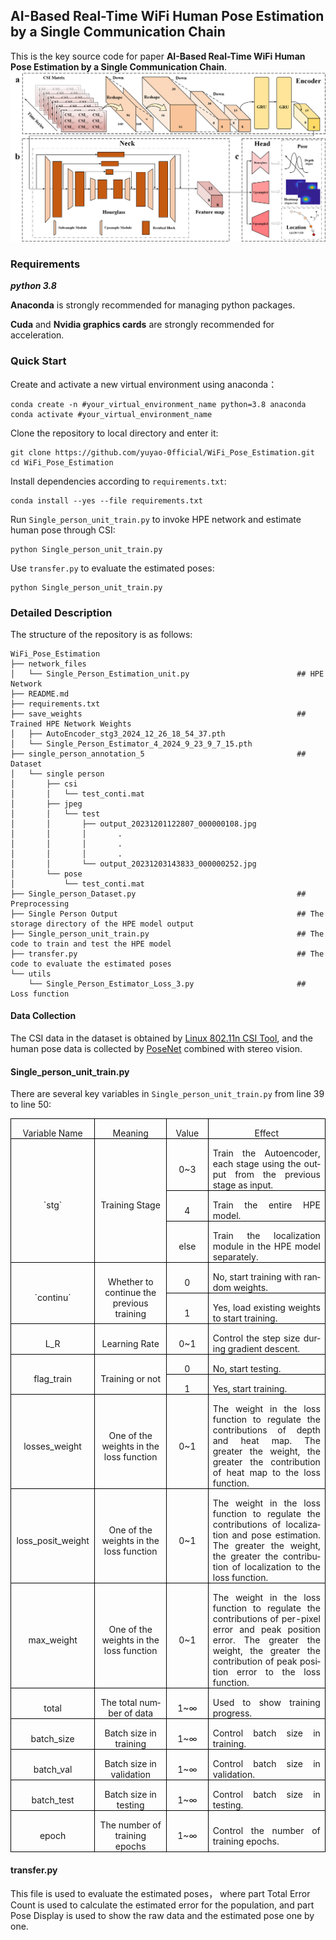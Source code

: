 ## **AI-Based Real-Time WiFi Human Pose Estimation by a Single Communication Chain**
This is the key source code for paper **AI-Based Real-Time WiFi Human Pose Estimation by a Single Communication Chain**.
![Network Design](https://github.com/yuyao-0fficial/WiFi_Pose_Estimation/blob/main/Network_Design.png "HPE Network Design")


### **Requirements**
***python 3.8***

**Anaconda** is strongly recommended for managing python packages.

**Cuda** and **Nvidia graphics cards** are strongly recommended for acceleration.

### **Quick Start**
Create and activate a new virtual environment using anaconda：
```
conda create -n #your_virtual_environment_name python=3.8 anaconda
conda activate #your_virtual_environment_name
```

Clone the repository to local directory and enter it:
```
git clone https://github.com/yuyao-0fficial/WiFi_Pose_Estimation.git
cd WiFi_Pose_Estimation
```

Install dependencies according to `requirements.txt`:
```
conda install --yes --file requirements.txt
```

Run `Single_person_unit_train.py` to invoke HPE network and estimate human pose through CSI:
```
python Single_person_unit_train.py
```

Use `transfer.py` to evaluate the estimated poses:
```
python Single_person_unit_train.py
```


### **Detailed Description**
The structure of the repository is as follows:
```
WiFi_Pose_Estimation
├── network_files
│   └── Single_Person_Estimation_unit.py                        ## HPE Network
├── README.md
├── requirements.txt
├── save_weights                                                ## Trained HPE Network Weights
│   ├── AutoEncoder_stg3_2024_12_26_18_54_37.pth
│   └── Single_Person_Estimator_4_2024_9_23_9_7_15.pth
├── single_person_annotation_5                                  ## Dataset
│   └── single person
│       ├── csi
│       │   └── test_conti.mat
│       ├── jpeg
│       │   └── test
│       │       ├── output_20231201122807_000000108.jpg
│       │       │       .
│       │       │       .
│       │       │       .
│       │       └── output_20231203143833_000000252.jpg
│       └── pose
│           └── test_conti.mat
├── Single_person_Dataset.py                                    ## Preprocessing
├── Single Person Output                                        ## The storage directory of the HPE model output
├── Single_person_unit_train.py                                 ## The code to train and test the HPE model
├── transfer.py                                                 ## The code to evaluate the estimated poses
└── utils
    └── Single_Person_Estimator_Loss_3.py                       ## Loss function
```

#### **Data Collection**
The CSI data in the dataset is obtained by [Linux 802.11n CSI Tool](https://github.com/spanev/linux-80211n-csitool), and the human pose data is collected by [PoseNet](https://github.com/mks0601/3DMPPE_POSENET_RELEASE) combined with stereo vision.

#### **Single_person_unit_train.py**
There are several key variables in `Single_person_unit_train.py` from line 39 to line 50: 
<table class="MsoNormalTable" border="0" cellspacing="0" cellpadding="0" style="border-collapse:collapse;mso-yfti-tbllook:1184;mso-padding-alt:0cm 0cm 0cm 0cm">
 <tbody><tr style="mso-yfti-irow:0;mso-yfti-firstrow:yes;height:12.45pt">
  <td width="123" valign="top" style="width:92.2pt;border:solid windowtext 1.0pt;
  padding:0cm 5.4pt 0cm 5.4pt;height:12.45pt">
  <p class="MsoNormal" align="center" style="margin-bottom:0cm;text-align:center;
  line-height:normal"><span lang="EN-US">Variable Name</span></p>
  </td>
  <td width="170" valign="top" style="width:127.55pt;border:solid windowtext 1.0pt;
  border-left:none;padding:0cm 5.4pt 0cm 5.4pt;height:12.45pt">
  <p class="MsoNormal" align="center" style="margin-bottom:0cm;text-align:center;
  line-height:normal"><span lang="EN-US">Meaning</span></p>
  </td>
  <td width="75" valign="top" style="width:56.3pt;border:solid windowtext 1.0pt;
  border-left:none;padding:0cm 5.4pt 0cm 5.4pt;height:12.45pt">
  <p class="MsoNormal" align="center" style="margin-bottom:0cm;text-align:center;
  line-height:normal"><span lang="EN-US">Value</span></p>
  </td>
  <td width="312" valign="top" style="width:233.85pt;border:solid windowtext 1.0pt;
  border-left:none;padding:0cm 5.4pt 0cm 5.4pt;height:12.45pt">
  <p class="MsoNormal" align="center" style="margin-bottom:0cm;text-align:center;
  line-height:normal"><span lang="EN-US">Effect</span></p>
  </td>
 </tr>
 <tr style="mso-yfti-irow:1;height:38.5pt">
  <td width="123" rowspan="3" style="width:92.2pt;border:solid windowtext 1.0pt;
  border-top:none;padding:0cm 5.4pt 0cm 5.4pt;height:38.5pt">
  <p class="MsoNormal" align="center" style="margin-bottom:0cm;text-align:center;
  line-height:normal"><span lang="EN-US">`stg`</span></p>
  </td>
  <td width="170" rowspan="3" style="width:127.55pt;border-top:none;border-left:
  none;border-bottom:solid windowtext 1.0pt;border-right:solid windowtext 1.0pt;
  padding:0cm 5.4pt 0cm 5.4pt;height:38.5pt">
  <p class="MsoNormal" align="center" style="margin-bottom:0cm;text-align:center;
  line-height:normal"><span lang="EN-US">Training Stage</span></p>
  </td>
  <td width="75" style="width:56.3pt;border-top:none;border-left:none;border-bottom:
  solid windowtext 1.0pt;border-right:solid windowtext 1.0pt;padding:0cm 5.4pt 0cm 5.4pt;
  height:38.5pt">
  <p class="MsoNormal" align="center" style="margin-bottom:0cm;text-align:center;
  line-height:normal"><span lang="EN-US">0~3</span></p>
  </td>
  <td width="312" style="width:233.85pt;border-top:none;border-left:none;
  border-bottom:solid windowtext 1.0pt;border-right:solid windowtext 1.0pt;
  padding:0cm 5.4pt 0cm 5.4pt;height:38.5pt">
  <p class="MsoNormal" style="margin-bottom:0cm;text-align:justify;text-justify:
  inter-ideograph;line-height:normal"><span lang="EN-US">Train the Autoencoder,
  each stage using the output from the previous stage as input.</span></p>
  </td>
 </tr>
 <tr style="mso-yfti-irow:2;height:12.45pt">
  <td width="75" style="width:56.3pt;border-top:none;border-left:none;border-bottom:
  solid windowtext 1.0pt;border-right:solid windowtext 1.0pt;padding:0cm 5.4pt 0cm 5.4pt;
  height:12.45pt">
  <p class="MsoNormal" align="center" style="margin-bottom:0cm;text-align:center;
  line-height:normal"><span lang="EN-US">4</span></p>
  </td>
  <td width="312" style="width:233.85pt;border-top:none;border-left:none;
  border-bottom:solid windowtext 1.0pt;border-right:solid windowtext 1.0pt;
  padding:0cm 5.4pt 0cm 5.4pt;height:12.45pt">
  <p class="MsoNormal" style="margin-bottom:0cm;text-align:justify;text-justify:
  inter-ideograph;line-height:normal"><span lang="EN-US">Train the entire HPE
  model.</span></p>
  </td>
 </tr>
 <tr style="mso-yfti-irow:3;height:12.45pt">
  <td width="75" style="width:56.3pt;border-top:none;border-left:none;border-bottom:
  solid windowtext 1.0pt;border-right:solid windowtext 1.0pt;padding:0cm 5.4pt 0cm 5.4pt;
  height:12.45pt">
  <p class="MsoNormal" align="center" style="margin-bottom:0cm;text-align:center;
  line-height:normal"><span lang="EN-US">else</span></p>
  </td>
  <td width="312" style="width:233.85pt;border-top:none;border-left:none;
  border-bottom:solid windowtext 1.0pt;border-right:solid windowtext 1.0pt;
  padding:0cm 5.4pt 0cm 5.4pt;height:12.45pt">
  <p class="MsoNormal" style="margin-bottom:0cm;text-align:justify;text-justify:
  inter-ideograph;line-height:normal"><span lang="EN-US">Train the localization
  module in the HPE model separately.</span></p>
  </td>
 </tr>
 <tr style="mso-yfti-irow:4;height:12.45pt">
  <td width="123" rowspan="2" style="width:92.2pt;border:solid windowtext 1.0pt;
  border-top:none;padding:0cm 5.4pt 0cm 5.4pt;height:12.45pt">
  <p class="MsoNormal" align="center" style="margin-bottom:0cm;text-align:center;
  line-height:normal"><span lang="EN-US">`<span class="SpellE">continu</span>`</span></p>
  </td>
  <td width="170" rowspan="2" style="width:127.55pt;border-top:none;border-left:
  none;border-bottom:solid windowtext 1.0pt;border-right:solid windowtext 1.0pt;
  padding:0cm 5.4pt 0cm 5.4pt;height:12.45pt">
  <p class="MsoNormal" align="center" style="margin-bottom:0cm;text-align:center;
  line-height:normal"><span lang="EN-US">Whether to continue the previous
  training</span></p>
  </td>
  <td width="75" style="width:56.3pt;border-top:none;border-left:none;border-bottom:
  solid windowtext 1.0pt;border-right:solid windowtext 1.0pt;padding:0cm 5.4pt 0cm 5.4pt;
  height:12.45pt">
  <p class="MsoNormal" align="center" style="margin-bottom:0cm;text-align:center;
  line-height:normal"><span lang="EN-US">0</span></p>
  </td>
  <td width="312" style="width:233.85pt;border-top:none;border-left:none;
  border-bottom:solid windowtext 1.0pt;border-right:solid windowtext 1.0pt;
  padding:0cm 5.4pt 0cm 5.4pt;height:12.45pt">
  <p class="MsoNormal" style="margin-bottom:0cm;text-align:justify;text-justify:
  inter-ideograph;line-height:normal"><span lang="EN-US">No, start training with
  random weights.</span></p>
  </td>
 </tr>
 <tr style="mso-yfti-irow:5;height:12.45pt">
  <td width="75" style="width:56.3pt;border-top:none;border-left:none;border-bottom:
  solid windowtext 1.0pt;border-right:solid windowtext 1.0pt;padding:0cm 5.4pt 0cm 5.4pt;
  height:12.45pt">
  <p class="MsoNormal" align="center" style="margin-bottom:0cm;text-align:center;
  line-height:normal"><span lang="EN-US">1</span></p>
  </td>
  <td width="312" style="width:233.85pt;border-top:none;border-left:none;
  border-bottom:solid windowtext 1.0pt;border-right:solid windowtext 1.0pt;
  padding:0cm 5.4pt 0cm 5.4pt;height:12.45pt">
  <p class="MsoNormal" style="margin-bottom:0cm;text-align:justify;text-justify:
  inter-ideograph;line-height:normal"><span lang="EN-US">Yes, load existing
  weights to start training.</span></p>
  </td>
 </tr>
 <tr style="mso-yfti-irow:6;height:12.45pt">
  <td width="123" style="width:92.2pt;border:solid windowtext 1.0pt;border-top:
  none;padding:0cm 5.4pt 0cm 5.4pt;height:12.45pt">
  <p class="MsoNormal" align="center" style="margin-bottom:0cm;text-align:center;
  line-height:normal"><span lang="EN-US">L_R</span></p>
  </td>
  <td width="170" style="width:127.55pt;border-top:none;border-left:none;
  border-bottom:solid windowtext 1.0pt;border-right:solid windowtext 1.0pt;
  padding:0cm 5.4pt 0cm 5.4pt;height:12.45pt">
  <p class="MsoNormal" align="center" style="margin-bottom:0cm;text-align:center;
  line-height:normal"><span lang="EN-US">Learning Rate</span></p>
  </td>
  <td width="75" style="width:56.3pt;border-top:none;border-left:none;border-bottom:
  solid windowtext 1.0pt;border-right:solid windowtext 1.0pt;padding:0cm 5.4pt 0cm 5.4pt;
  height:12.45pt">
  <p class="MsoNormal" align="center" style="margin-bottom:0cm;text-align:center;
  line-height:normal"><span lang="EN-US">0~1</span></p>
  </td>
  <td width="312" style="width:233.85pt;border-top:none;border-left:none;
  border-bottom:solid windowtext 1.0pt;border-right:solid windowtext 1.0pt;
  padding:0cm 5.4pt 0cm 5.4pt;height:12.45pt">
  <p class="MsoNormal" style="margin-bottom:0cm;text-align:justify;text-justify:
  inter-ideograph;line-height:normal"><span lang="EN-US">Control the step size
  during gradient descent.</span></p>
  </td>
 </tr>
 <tr style="mso-yfti-irow:7;height:12.45pt">
  <td width="123" rowspan="2" style="width:92.2pt;border:solid windowtext 1.0pt;
  border-top:none;padding:0cm 5.4pt 0cm 5.4pt;height:12.45pt">
  <p class="MsoNormal" align="center" style="margin-bottom:0cm;text-align:center;
  line-height:normal"><span class="SpellE"><span lang="EN-US">flag_train</span></span></p>
  </td>
  <td width="170" rowspan="2" style="width:127.55pt;border-top:none;border-left:
  none;border-bottom:solid windowtext 1.0pt;border-right:solid windowtext 1.0pt;
  padding:0cm 5.4pt 0cm 5.4pt;height:12.45pt">
  <p class="MsoNormal" align="center" style="margin-bottom:0cm;text-align:center;
  line-height:normal"><span lang="EN-US">Training or not</span></p>
  </td>
  <td width="75" style="width:56.3pt;border-top:none;border-left:none;border-bottom:
  solid windowtext 1.0pt;border-right:solid windowtext 1.0pt;padding:0cm 5.4pt 0cm 5.4pt;
  height:12.45pt">
  <p class="MsoNormal" align="center" style="margin-bottom:0cm;text-align:center;
  line-height:normal"><span lang="EN-US">0</span></p>
  </td>
  <td width="312" style="width:233.85pt;border-top:none;border-left:none;
  border-bottom:solid windowtext 1.0pt;border-right:solid windowtext 1.0pt;
  padding:0cm 5.4pt 0cm 5.4pt;height:12.45pt">
  <p class="MsoNormal" style="margin-bottom:0cm;text-align:justify;text-justify:
  inter-ideograph;line-height:normal"><span lang="EN-US">No, start testing.</span></p>
  </td>
 </tr>
 <tr style="mso-yfti-irow:8;height:12.45pt">
  <td width="75" style="width:56.3pt;border-top:none;border-left:none;border-bottom:
  solid windowtext 1.0pt;border-right:solid windowtext 1.0pt;padding:0cm 5.4pt 0cm 5.4pt;
  height:12.45pt">
  <p class="MsoNormal" align="center" style="margin-bottom:0cm;text-align:center;
  line-height:normal"><span lang="EN-US">1</span></p>
  </td>
  <td width="312" style="width:233.85pt;border-top:none;border-left:none;
  border-bottom:solid windowtext 1.0pt;border-right:solid windowtext 1.0pt;
  padding:0cm 5.4pt 0cm 5.4pt;height:12.45pt">
  <p class="MsoNormal" style="margin-bottom:0cm;text-align:justify;text-justify:
  inter-ideograph;line-height:normal"><span lang="EN-US">Yes, start training.</span></p>
  </td>
 </tr>
 <tr style="mso-yfti-irow:9;height:12.45pt">
  <td width="123" style="width:92.2pt;border:solid windowtext 1.0pt;border-top:
  none;padding:0cm 5.4pt 0cm 5.4pt;height:12.45pt">
  <p class="MsoNormal" align="center" style="margin-bottom:0cm;text-align:center;
  line-height:normal"><span class="SpellE"><span lang="EN-US">losses_weight</span></span></p>
  </td>
  <td width="170" style="width:127.55pt;border-top:none;border-left:none;
  border-bottom:solid windowtext 1.0pt;border-right:solid windowtext 1.0pt;
  padding:0cm 5.4pt 0cm 5.4pt;height:12.45pt">
  <p class="MsoNormal" align="center" style="margin-bottom:0cm;text-align:center;
  line-height:normal"><span lang="EN-US">One of the weights in the loss function</span></p>
  </td>
  <td width="75" style="width:56.3pt;border-top:none;border-left:none;border-bottom:
  solid windowtext 1.0pt;border-right:solid windowtext 1.0pt;padding:0cm 5.4pt 0cm 5.4pt;
  height:12.45pt">
  <p class="MsoNormal" align="center" style="margin-bottom:0cm;text-align:center;
  line-height:normal"><span lang="EN-US">0~1</span></p>
  </td>
  <td width="312" style="width:233.85pt;border-top:none;border-left:none;
  border-bottom:solid windowtext 1.0pt;border-right:solid windowtext 1.0pt;
  padding:0cm 5.4pt 0cm 5.4pt;height:12.45pt">
  <p class="MsoNormal" style="margin-bottom:0cm;text-align:justify;text-justify:
  inter-ideograph;line-height:normal"><span lang="EN-US">The weight in the loss function
  to regulate the contributions of depth and heat map. The greater the weight,
  the greater the contribution of heat map to the loss function.</span></p>
  </td>
 </tr>
 <tr style="mso-yfti-irow:10;height:12.45pt">
  <td width="123" style="width:92.2pt;border:solid windowtext 1.0pt;border-top:
  none;padding:0cm 5.4pt 0cm 5.4pt;height:12.45pt">
  <p class="MsoNormal" align="center" style="margin-bottom:0cm;text-align:center;
  line-height:normal"><span class="SpellE"><span lang="EN-US">loss_posit_weight</span></span></p>
  </td>
  <td width="170" style="width:127.55pt;border-top:none;border-left:none;
  border-bottom:solid windowtext 1.0pt;border-right:solid windowtext 1.0pt;
  padding:0cm 5.4pt 0cm 5.4pt;height:12.45pt">
  <p class="MsoNormal" align="center" style="margin-bottom:0cm;text-align:center;
  line-height:normal"><span lang="EN-US">One of the weights in the loss function</span></p>
  </td>
  <td width="75" style="width:56.3pt;border-top:none;border-left:none;border-bottom:
  solid windowtext 1.0pt;border-right:solid windowtext 1.0pt;padding:0cm 5.4pt 0cm 5.4pt;
  height:12.45pt">
  <p class="MsoNormal" align="center" style="margin-bottom:0cm;text-align:center;
  line-height:normal"><span lang="EN-US">0~1</span></p>
  </td>
  <td width="312" style="width:233.85pt;border-top:none;border-left:none;
  border-bottom:solid windowtext 1.0pt;border-right:solid windowtext 1.0pt;
  padding:0cm 5.4pt 0cm 5.4pt;height:12.45pt">
  <p class="MsoNormal" style="margin-bottom:0cm;text-align:justify;text-justify:
  inter-ideograph;line-height:normal"><span lang="EN-US">The weight in the loss
  function to regulate the contributions of localization and pose estimation.
  The greater the weight, the greater the contribution of localization to the
  loss function.</span></p>
  </td>
 </tr>
 <tr style="mso-yfti-irow:11;height:12.45pt">
  <td width="123" style="width:92.2pt;border:solid windowtext 1.0pt;border-top:
  none;padding:0cm 5.4pt 0cm 5.4pt;height:12.45pt">
  <p class="MsoNormal" align="center" style="margin-bottom:0cm;text-align:center;
  line-height:normal"><span class="SpellE"><span lang="EN-US">max_weight</span></span></p>
  </td>
  <td width="170" style="width:127.55pt;border-top:none;border-left:none;
  border-bottom:solid windowtext 1.0pt;border-right:solid windowtext 1.0pt;
  padding:0cm 5.4pt 0cm 5.4pt;height:12.45pt">
  <p class="MsoNormal" align="center" style="margin-bottom:0cm;text-align:center;
  line-height:normal"><span lang="EN-US">One of the weights in the loss function</span></p>
  </td>
  <td width="75" style="width:56.3pt;border-top:none;border-left:none;border-bottom:
  solid windowtext 1.0pt;border-right:solid windowtext 1.0pt;padding:0cm 5.4pt 0cm 5.4pt;
  height:12.45pt">
  <p class="MsoNormal" align="center" style="margin-bottom:0cm;text-align:center;
  line-height:normal"><span lang="EN-US">0~1</span></p>
  </td>
  <td width="312" style="width:233.85pt;border-top:none;border-left:none;
  border-bottom:solid windowtext 1.0pt;border-right:solid windowtext 1.0pt;
  padding:0cm 5.4pt 0cm 5.4pt;height:12.45pt">
  <p class="MsoNormal" style="margin-bottom:0cm;text-align:justify;text-justify:
  inter-ideograph;line-height:normal"><span lang="EN-US">The weight in the loss
  function to regulate the contributions of per-pixel error and peak position
  error. The greater the weight, the greater the contribution of peak position
  error to the loss function.</span></p>
  </td>
 </tr>
 <tr style="mso-yfti-irow:12;height:12.45pt">
  <td width="123" style="width:92.2pt;border:solid windowtext 1.0pt;border-top:
  none;padding:0cm 5.4pt 0cm 5.4pt;height:12.45pt">
  <p class="MsoNormal" align="center" style="margin-bottom:0cm;text-align:center;
  line-height:normal"><span lang="EN-US">total</span></p>
  </td>
  <td width="170" style="width:127.55pt;border-top:none;border-left:none;
  border-bottom:solid windowtext 1.0pt;border-right:solid windowtext 1.0pt;
  padding:0cm 5.4pt 0cm 5.4pt;height:12.45pt">
  <p class="MsoNormal" align="center" style="margin-bottom:0cm;text-align:center;
  line-height:normal"><span lang="EN-US">The total number of data</span></p>
  </td>
  <td width="75" style="width:56.3pt;border-top:none;border-left:none;border-bottom:
  solid windowtext 1.0pt;border-right:solid windowtext 1.0pt;padding:0cm 5.4pt 0cm 5.4pt;
  height:12.45pt">
  <p class="MsoNormal" align="center" style="margin-bottom:0cm;text-align:center;
  line-height:normal"><span lang="EN-US">1~</span>∞</p>
  </td>
  <td width="312" style="width:233.85pt;border-top:none;border-left:none;
  border-bottom:solid windowtext 1.0pt;border-right:solid windowtext 1.0pt;
  padding:0cm 5.4pt 0cm 5.4pt;height:12.45pt">
  <p class="MsoNormal" style="margin-bottom:0cm;text-align:justify;text-justify:
  inter-ideograph;line-height:normal"><span lang="EN-US">Used to show training
  progress.</span></p>
  </td>
 </tr>
 <tr style="mso-yfti-irow:13;height:12.45pt">
  <td width="123" style="width:92.2pt;border:solid windowtext 1.0pt;border-top:
  none;padding:0cm 5.4pt 0cm 5.4pt;height:12.45pt">
  <p class="MsoNormal" align="center" style="margin-bottom:0cm;text-align:center;
  line-height:normal"><span class="SpellE"><span lang="EN-US">batch_size</span></span></p>
  </td>
  <td width="170" style="width:127.55pt;border-top:none;border-left:none;
  border-bottom:solid windowtext 1.0pt;border-right:solid windowtext 1.0pt;
  padding:0cm 5.4pt 0cm 5.4pt;height:12.45pt">
  <p class="MsoNormal" align="center" style="margin-bottom:0cm;text-align:center;
  line-height:normal"><span lang="EN-US">Batch size in training</span></p>
  </td>
  <td width="75" style="width:56.3pt;border-top:none;border-left:none;border-bottom:
  solid windowtext 1.0pt;border-right:solid windowtext 1.0pt;padding:0cm 5.4pt 0cm 5.4pt;
  height:12.45pt">
  <p class="MsoNormal" align="center" style="margin-bottom:0cm;text-align:center;
  line-height:normal"><span lang="EN-US">1~</span>∞</p>
  </td>
  <td width="312" style="width:233.85pt;border-top:none;border-left:none;
  border-bottom:solid windowtext 1.0pt;border-right:solid windowtext 1.0pt;
  padding:0cm 5.4pt 0cm 5.4pt;height:12.45pt">
  <p class="MsoNormal" style="margin-bottom:0cm;text-align:justify;text-justify:
  inter-ideograph;line-height:normal"><span lang="EN-US">Control batch size in
  training.</span></p>
  </td>
 </tr>
 <tr style="mso-yfti-irow:14;height:12.45pt">
  <td width="123" style="width:92.2pt;border:solid windowtext 1.0pt;border-top:
  none;padding:0cm 5.4pt 0cm 5.4pt;height:12.45pt">
  <p class="MsoNormal" align="center" style="margin-bottom:0cm;text-align:center;
  line-height:normal"><span class="SpellE"><span lang="EN-US">batch_val</span></span></p>
  </td>
  <td width="170" style="width:127.55pt;border-top:none;border-left:none;
  border-bottom:solid windowtext 1.0pt;border-right:solid windowtext 1.0pt;
  padding:0cm 5.4pt 0cm 5.4pt;height:12.45pt">
  <p class="MsoNormal" align="center" style="margin-bottom:0cm;text-align:center;
  line-height:normal"><span lang="EN-US">Batch size in validation</span></p>
  </td>
  <td width="75" style="width:56.3pt;border-top:none;border-left:none;border-bottom:
  solid windowtext 1.0pt;border-right:solid windowtext 1.0pt;padding:0cm 5.4pt 0cm 5.4pt;
  height:12.45pt">
  <p class="MsoNormal" align="center" style="margin-bottom:0cm;text-align:center;
  line-height:normal"><span lang="EN-US">1~</span>∞</p>
  </td>
  <td width="312" style="width:233.85pt;border-top:none;border-left:none;
  border-bottom:solid windowtext 1.0pt;border-right:solid windowtext 1.0pt;
  padding:0cm 5.4pt 0cm 5.4pt;height:12.45pt">
  <p class="MsoNormal" style="margin-bottom:0cm;text-align:justify;text-justify:
  inter-ideograph;line-height:normal"><span lang="EN-US">Control batch size in
  validation.</span></p>
  </td>
 </tr>
 <tr style="mso-yfti-irow:15;height:12.45pt">
  <td width="123" style="width:92.2pt;border:solid windowtext 1.0pt;border-top:
  none;padding:0cm 5.4pt 0cm 5.4pt;height:12.45pt">
  <p class="MsoNormal" align="center" style="margin-bottom:0cm;text-align:center;
  line-height:normal"><span class="SpellE"><span lang="EN-US">batch_test</span></span></p>
  </td>
  <td width="170" style="width:127.55pt;border-top:none;border-left:none;
  border-bottom:solid windowtext 1.0pt;border-right:solid windowtext 1.0pt;
  padding:0cm 5.4pt 0cm 5.4pt;height:12.45pt">
  <p class="MsoNormal" align="center" style="margin-bottom:0cm;text-align:center;
  line-height:normal"><span lang="EN-US">Batch size in testing</span></p>
  </td>
  <td width="75" style="width:56.3pt;border-top:none;border-left:none;border-bottom:
  solid windowtext 1.0pt;border-right:solid windowtext 1.0pt;padding:0cm 5.4pt 0cm 5.4pt;
  height:12.45pt">
  <p class="MsoNormal" align="center" style="margin-bottom:0cm;text-align:center;
  line-height:normal"><span lang="EN-US">1~</span>∞</p>
  </td>
  <td width="312" style="width:233.85pt;border-top:none;border-left:none;
  border-bottom:solid windowtext 1.0pt;border-right:solid windowtext 1.0pt;
  padding:0cm 5.4pt 0cm 5.4pt;height:12.45pt">
  <p class="MsoNormal" style="margin-bottom:0cm;text-align:justify;text-justify:
  inter-ideograph;line-height:normal"><span lang="EN-US">Control batch size in
  testing.</span></p>
  </td>
 </tr>
 <tr style="mso-yfti-irow:16;mso-yfti-lastrow:yes;height:12.45pt">
  <td width="123" style="width:92.2pt;border:solid windowtext 1.0pt;border-top:
  none;padding:0cm 5.4pt 0cm 5.4pt;height:12.45pt">
  <p class="MsoNormal" align="center" style="margin-bottom:0cm;text-align:center;
  line-height:normal"><span lang="EN-US">epoch</span></p>
  </td>
  <td width="170" style="width:127.55pt;border-top:none;border-left:none;
  border-bottom:solid windowtext 1.0pt;border-right:solid windowtext 1.0pt;
  padding:0cm 5.4pt 0cm 5.4pt;height:12.45pt">
  <p class="MsoNormal" align="center" style="margin-bottom:0cm;text-align:center;
  line-height:normal"><span lang="EN-US">The number of training epochs</span></p>
  </td>
  <td width="75" style="width:56.3pt;border-top:none;border-left:none;border-bottom:
  solid windowtext 1.0pt;border-right:solid windowtext 1.0pt;padding:0cm 5.4pt 0cm 5.4pt;
  height:12.45pt">
  <p class="MsoNormal" align="center" style="margin-bottom:0cm;text-align:center;
  line-height:normal"><span lang="EN-US">1~</span>∞</p>
  </td>
  <td width="312" style="width:233.85pt;border-top:none;border-left:none;
  border-bottom:solid windowtext 1.0pt;border-right:solid windowtext 1.0pt;
  padding:0cm 5.4pt 0cm 5.4pt;height:12.45pt">
  <p class="MsoNormal" style="margin-bottom:0cm;text-align:justify;text-justify:
  inter-ideograph;line-height:normal"><span lang="EN-US">Control the number of
  training epochs.</span></p>
  </td>
 </tr>
</tbody>
</table>

#### **transfer.py**
This file is used to evaluate the estimated poses， where part Total Error Count is used to calculate the estimated error for the population, and part Pose Display is used to show the raw data and the estimated pose one by one.
